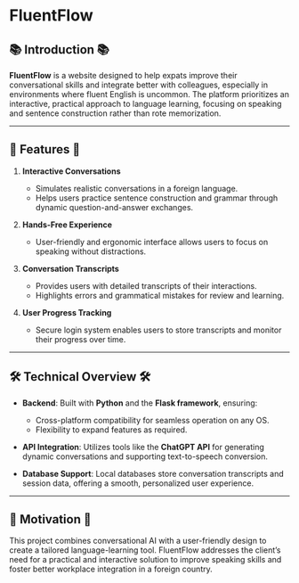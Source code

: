 # FluentFlow

## 📚 Introduction 📚
**FluentFlow** is a website designed to help expats improve their conversational skills and integrate better with colleagues, especially in environments where fluent English is uncommon. The platform prioritizes an interactive, practical approach to language learning, focusing on speaking and sentence construction rather than rote memorization.

---

## 🎨 Features 🎨
1. **Interactive Conversations**  
   - Simulates realistic conversations in a foreign language.  
   - Helps users practice sentence construction and grammar through dynamic question-and-answer exchanges.  

2. **Hands-Free Experience**  
   - User-friendly and ergonomic interface allows users to focus on speaking without distractions.  

3. **Conversation Transcripts**  
   - Provides users with detailed transcripts of their interactions.  
   - Highlights errors and grammatical mistakes for review and learning.  

4. **User Progress Tracking**  
   - Secure login system enables users to store transcripts and monitor their progress over time.  

---

## 🛠️ Technical Overview 🛠️
- **Backend**: Built with **Python** and the **Flask framework**, ensuring:  
  - Cross-platform compatibility for seamless operation on any OS.  
  - Flexibility to expand features as required.  

- **API Integration**: Utilizes tools like the **ChatGPT API** for generating dynamic conversations and supporting text-to-speech conversion.  

- **Database Support**: Local databases store conversation transcripts and session data, offering a smooth, personalized user experience.  

---

## 🚀 Motivation 🚀
This project combines conversational AI with a user-friendly design to create a tailored language-learning tool. FluentFlow addresses the client’s need for a practical and interactive solution to improve speaking skills and foster better workplace integration in a foreign country.

